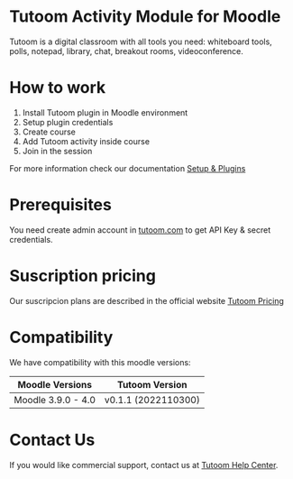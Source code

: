 # Tutoom Activity Module for Moodle

Tutoom is a digital classroom with all tools you need: whiteboard tools, polls, notepad, library, chat, breakout rooms, videoconference.

# How to work

1. Install Tutoom plugin in Moodle environment
2. Setup plugin credentials
3. Create course
4. Add Tutoom activity inside course
5. Join in the session 

For more information check our documentation [Setup & Plugins](https://help.tutoom.com/hc/en-us/sections/8524315989780-Moodle-Plugin)

# Prerequisites

You need create admin account in [tutoom.com](https://tutoom.com) to get API Key & secret credentials.

# Suscription pricing

Our suscripcion plans are described in the official website [Tutoom Pricing](https://www.tutoom.com/pricing)

# Compatibility

We have compatibility with this moodle versions:

| Moodle Versions    | Tutoom Version      |
| ------------------ | ------------------- |
| Moodle 3.9.0 - 4.0 | v0.1.1 (2022110300) |

# Contact Us

If you would like commercial support, contact us at [Tutoom Help Center](https://help.tutoom.com/hc/en-us).
